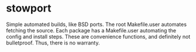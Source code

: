 # stowport
Simple automated builds, like BSD ports. The root Makefile.user automates fetching the source. Each package has a Makefile.user
automating the config and install steps. These are convenience functions, and definitely not bulletproof. Thus, there is no
warranty.
